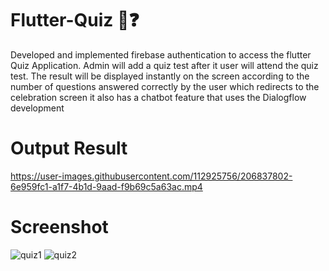 # Flutter-Quiz 🤔❓
Developed and implemented firebase authentication to access the flutter Quiz Application. Admin will add a quiz test after it user will attend the quiz test. The result will be displayed instantly on the screen according to the number of questions answered correctly by the user which redirects to the celebration screen it also has a chatbot feature that uses the Dialogflow development
# Output Result
https://user-images.githubusercontent.com/112925756/206837802-6e959fc1-a1f7-4b1d-9aad-f9b69c5a63ac.mp4
# Screenshot
![quiz1](https://user-images.githubusercontent.com/112925756/206091951-fd96da27-67cd-41c6-8c3a-357bf04eab8a.jpg)
![quiz2](https://user-images.githubusercontent.com/112925756/206092069-579b775b-a35f-409c-a4a4-b90ae3b5b6e0.jpg)

